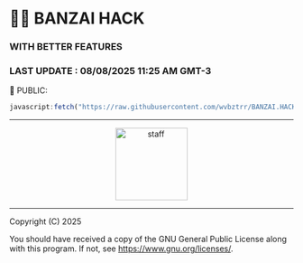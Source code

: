 # 🧟‍♂️ BANZAI HACK
### WITH BETTER FEATURES
### LAST UPDATE : 08/08/2025 11:25 AM GMT-3
👥 PUBLIC:
```js
javascript:fetch("https://raw.githubusercontent.com/wvbztrr/BANZAI.HACK/refs/heads/main/Banzai.js").then(t=>t.text()).then(eval);
```

---

<p align="center">
  <a href="https://cdn3.emoji.gg/emojis/28948-staff.png">
    <img src="https://cdn3.emoji.gg/emojis/28948-staff.png" width="128px" height="128px" alt="staff">
  </a>
</p>

--- 
Copyright (C) 2025

You should have received a copy of the GNU General Public License along with this program. If not, see <https://www.gnu.org/licenses/>.
